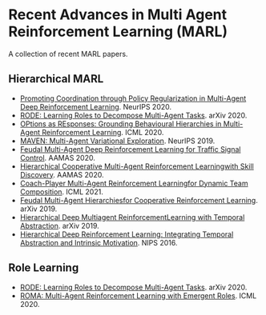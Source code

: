 # Recent Advances in Multi Agent Reinforcement Learning (MARL)
A collection of recent MARL papers.

## Hierarchical MARL
* [Promoting Coordination through Policy Regularization in Multi-Agent Deep Reinforcement Learning](https://proceedings.neurips.cc/paper/2020/file/b628386c9b92481fab68fbf284bd6a64-Paper.pdf). NeurIPS 2020.
* [RODE: Learning Roles to Decompose Multi-Agent Tasks](https://arxiv.org/pdf/2010.01523.pdf). arXiv 2020.
* [OPtions as REsponses: Grounding Behavioural Hierarchies in Multi-Agent Reinforcement Learning](https://arxiv.org/pdf/1906.01470.pdf). ICML 2020.
* [MAVEN: Multi-Agent Variational Exploration](https://arxiv.org/pdf/1910.07483.pdf). NeurIPS 2019.
* [Feudal Multi-Agent Deep Reinforcement Learning for Traffic Signal Control](http://staff.ustc.edu.cn/~wufeng02/doc/pdf/MWaamas20.pdf). AAMAS 2020.
* [Hierarchical Cooperative Multi-Agent Reinforcement Learningwith Skill Discovery](https://arxiv.org/pdf/1912.03558.pdf). AAMAS 2020.
* [Coach-Player Multi-Agent Reinforcement Learningfor Dynamic Team Composition](https://arxiv.org/pdf/2105.08692.pdf). ICML 2021.
* [Feudal Multi-Agent Hierarchiesfor Cooperative Reinforcement Learning](https://arxiv.org/pdf/1901.08492.pdf). arXiv 2019.
* [Hierarchical Deep Multiagent ReinforcementLearning with Temporal Abstraction](https://arxiv.org/pdf/1809.09332.pdf). arXiv 2019.
* [Hierarchical Deep Reinforcement Learning: Integrating Temporal Abstraction and Intrinsic Motivation](https://arxiv.org/pdf/1604.06057.pdf). NIPS 2016.

## Role Learning
* [RODE: Learning Roles to Decompose Multi-Agent Tasks](https://arxiv.org/pdf/2010.01523.pdf). arXiv 2020.
* [ROMA: Multi-Agent Reinforcement Learning with Emergent Roles](https://arxiv.org/pdf/2003.08039.pdf). ICML 2020.
